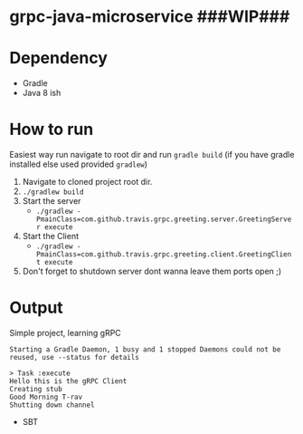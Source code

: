 # grpc-java-microservice ###WIP###

# Dependency 
- Gradle
- Java 8 ish

# How to run
Easiest way run navigate to root dir and run `gradle build` (if you have gradle installed else used provided `gradlew`)
1) Navigate to cloned project root dir.
2) `./gradlew build`
3) Start the server
    - `./gradlew -PmainClass=com.github.travis.grpc.greeting.server.GreetingServer execute`
4) Start the Client
    - `./gradlew -PmainClass=com.github.travis.grpc.greeting.client.GreetingClient execute`
5) Don't forget to shutdown server dont wanna leave them ports open ;)
# Output

Simple project, learning gRPC
```
Starting a Gradle Daemon, 1 busy and 1 stopped Daemons could not be reused, use --status for details

> Task :execute
Hello this is the gRPC Client
Creating stub
Good Morning T-rav
Shutting down channel

```

- SBT